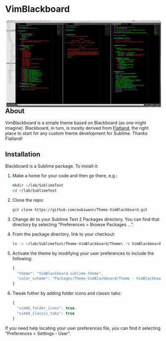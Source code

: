 # VimBlackboard

<a href="https://raw.github.com/oubiwann/Theme-VimBlackboard/master/Sublime-VimBlackboard.png">
  <img style="float:right" src="Sublime-VimBlackboard-small.png" />
</a>

## About

VimBlackboard is a simple theme based on Blackboard (as one might imagine).
Blackboard, in turn, is mostly derived from
[Flatland](https://github.com/thinkpixellab/flatland), the right place to start
for any custom theme development for Sublime. Thanks Flatland!


## Installation
Blackboard is a Sublime package. To install it:

1. Make a home for your code and then go there, e.g.:

    ```bash
    mkdir ~/lab/SublimeText
    cd ~/lab/SublimeText
    ```

2. Clone the repo:

    ```bash
    git clone https://github.com/oubiwann/Theme-VimBlackboard.git
    ```

3. Change dir to your Sublime Text 2 Packages directory. You can find that
   directory by selecting "Preferences > Browse Packages ...".
4. From the package directory, link to your checkout:

    ```bash
    ln -s ~/lab/SublimeText/Theme-VimBlackboard/Theme\ -\ VimBlackboard .
    ```

5. Activate the theme by modifying your user preferences to include the
   following:

    ```javascript
    {
      "theme": "VimBlackboard.sublime-theme",
      "color_scheme": "Packages/Theme-VimBlackboard/Theme - VimBlackboard/VimBlackboard.tmtheme"
    }
    ```
6. Tweak futher by adding folder icons and classic tabs:

    ```javascript
    {
      "vimbb_folder_icons": true,
      "vimbb_classic_tabs": true
    }
    ```
If you need help locating your user preferences file, you can find it selecting
"Preferences > Settings - User".

